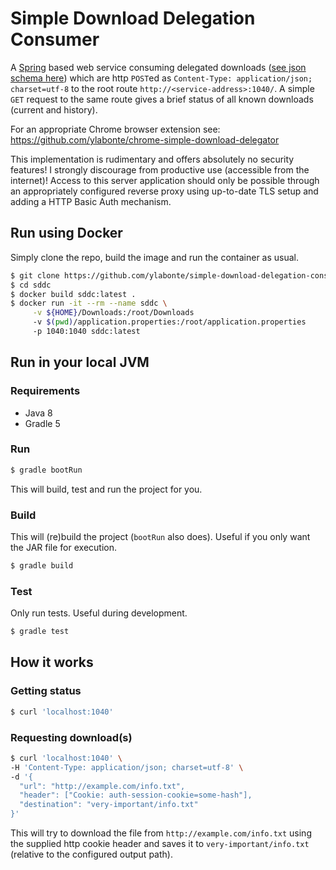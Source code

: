 # Simple Download Delegation Consumer

A [Spring](https://spring.io/) based web service consuming delegated
downloads ([see json schema here](https://gist.github.com/ylabonte/79d36b4f17635d7661bcac75677cd216#file-downloadrequests-schema-json))
which are http `POST`ed as `Content-Type: application/json; charset=utf-8`
to the root route `http://<service-address>:1040/`.
A simple `GET` request to the same route gives a brief status of all
known downloads (current and history).

For an appropriate Chrome browser extension see: https://github.com/ylabonte/chrome-simple-download-delegator

This implementation is rudimentary and offers absolutely no security 
features! I strongly discourage from productive use (accessible from
the internet)! Access to this server application should only be possible 
through an appropriately configured reverse proxy using up-to-date TLS 
setup and adding a HTTP Basic Auth mechanism.

## Run using Docker

Simply clone the repo, build the image and run the container as usual.
```bash
$ git clone https://github.com/ylabonte/simple-download-delegation-consumer.git sddc
$ cd sddc
$ docker build sddc:latest .
$ docker run -it --rm --name sddc \
     -v ${HOME}/Downloads:/root/Downloads 
     -v $(pwd)/application.properties:/root/application.properties
     -p 1040:1040 sddc:latest
``` 

## Run in your local JVM

### Requirements
* Java 8
* Gradle 5

### Run
```bash
$ gradle bootRun
```
This will build, test and run the project for you.

### Build
This will (re)build the project (`bootRun` also does). Useful if you
only want the JAR file for execution.
```bash
$ gradle build
```

### Test
Only run tests. Useful during development.
```bash
$ gradle test
```

## How it works

### Getting status
```bash
$ curl 'localhost:1040'
```

### Requesting download(s)
```bash
$ curl 'localhost:1040' \
-H 'Content-Type: application/json; charset=utf-8' \
-d '{
  "url": "http://example.com/info.txt",
  "header": ["Cookie: auth-session-cookie=some-hash"],
  "destination": "very-important/info.txt"
}'
```
This will try to download the file from `http://example.com/info.txt`
using the supplied http cookie header and saves it to
`very-important/info.txt` (relative to the configured output path).